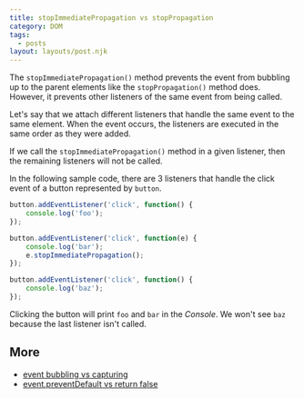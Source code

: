 ```yaml
---
title: stopImmediatePropagation vs stopPropagation
category: DOM
tags:
  - posts
layout: layouts/post.njk
---
```


The `stopImmediatePropagation()` method prevents the event from bubbling up to the parent elements like the `stopPropagation()` method does. 
However, it prevents other listeners of the same event from being called.

Let's say that we attach different listeners that handle the same event to the same element. When the event occurs, the listeners are executed in the same order as they were added.

If we call the `stopImmediatePropagation()` method in a given listener, then the remaining listeners will not be called.

In the following sample code, there are 3 listeners that handle the click event of a button represented by `button`.

```js
button.addEventListener('click', function() {
    console.log('foo');
});

button.addEventListener('click', function(e) {
    console.log('bar');
    e.stopImmediatePropagation();
});

button.addEventListener('click', function() {
    console.log('baz');
});
```

Clicking the button will print `foo` and `bar` in the _Console_. We won't see `baz` because the last listener isn't called.

## More

* [event bubbling vs capturing](/event-bubbling-vs-capturing)
* [event.preventDefault vs return false](/event-prevent-default-vs-return-false)